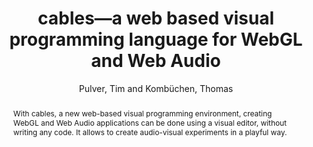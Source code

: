 --- 
title: "cables—a web based visual programming language for WebGL and Web Audio" 
abstract: "With cables, a new web-based visual programming environment, creating WebGL and Web Audio applications can be done using a visual editor, without writing any code. It allows to create audio-visual experiments in a playful way." 
address: "Berlin" 
author: "Pulver, Tim and Kombüchen, Thomas"
webAuthor: "Tim Pulver, Thomas Kombüchen" 
booktitle: "Proceedings of the International Web Audio Conference" 
editor: "Monschke, Jan and Guttandin, Christoph and Schnell, Norbert and Jenkinson, Thomas and Schaedler, Jack" 
month: "September"
pages: "" 
publisher: "TU Berlin" 
series: "WAC '18"
track: "Demo"  
year: "2018" 
id: "2018_vid2" 
tags: year2018
media: https://www.youtube.com/watch?v=32xHw6BWIRI 
pdflink: none
ISSN: 2663-5844
---